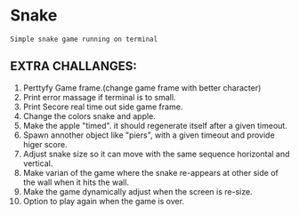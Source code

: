 # Snake
	Simple snake game running on terminal

## EXTRA CHALLANGES:

1. 	Perttyfy Game frame.(change game frame with better character)
2. 	Print error massage if terminal is to small.
3. 	Print Secore real time out side game frame.
4. 	Change the colors snake and apple.
5. 	Make the apple "timed". it should regenerate itself after a given timeout.
6. 	Spawn annother object like "piers", with a given timeout and provide higer score.
7. 	Adjust snake size so it can move with the same sequence horizontal and vertical.
8. 	Make varian of the game where the snake re-appears at other side of the wall when it hits the wall.
9. 	Make the game dynamically adjust when the screen is re-size.
10. Option to play again when the game is over.
